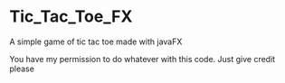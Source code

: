 # Tic_Tac_Toe_FX
A simple game of tic tac toe made with javaFX

You have my permission to do whatever with this code. Just give credit please
